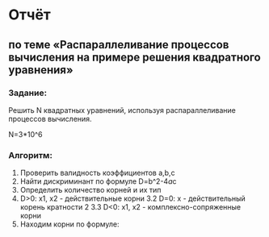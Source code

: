 # Отчёт
## по теме «Распараллеливание процессов вычисления на примере решения квадратного уравнения»

### Задание:
Решить N квадратных уравнений, используя распараллеливание процессов вычисления.

N=3*10^6

### Алгоритм:
1. Проверить валидность коэффициентов a,b,c
2. Найти дискриминант по формуле D=b^2-4*a*c
3. Определить количество корней и их тип
  1. D>0: x1, x2 - действительные корни
3.2 D=0: x - действительный корень кратности 2
3.3 D<0: x1, x2 - комплексно-сопряженные корни
4. Находим корни по формуле:
  
